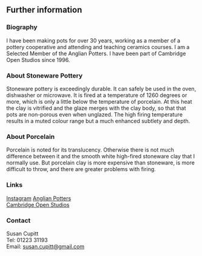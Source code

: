 ---
---

## Further information

### Biography

I have been making pots for over 30 years, working as a member of a pottery
cooperative and attending and teaching ceramics courses. I am a Selected
Member of the Anglian Potters. I have been part of Cambridge Open Studios
since 1996.

### About Stoneware Pottery

Stoneware pottery is exceedingly durable. It can safely be used in the oven,
dishwasher or microwave. It is fired at a temperature of 1260 degrees or
more, which is only a little below the temperature of porcelain. At this
heat the clay is vitrified and the glaze merges with the clay body, so that
that pots are non-porous even when unglazed. The high firing temperature
results in a muted colour range but a much enhanced subtlety and depth.

### About Porcelain

Porcelain is noted for its translucency. Otherwise there is not much
difference between it and the smooth white high-fired stoneware clay that I
normally use. But porcelain clay is more expensive than stoneware, is more
difficult to throw, and there are greater problems with firing.

### Links

[Instagram](https://www.instagram.com/susan.cupitt)
[Anglian Potters](http://www.anglianpotters.org.uk)<br/>
[Cambridge Open Studios](http://www.camopenstudios.co.uk)<br/>

### Contact

Susan Cupitt<br/>
Tel: 01223 31193<br/>
Email: [susan.cupitt@gmail.com](mailto:susan.cupitt@gmail.com)

